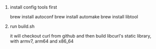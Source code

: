 
1. install config tools first

    brew install autoconf
    brew install automake
    brew install libtool

2. run build.sh

    it will checkout curl from github and then build libcurl's static library, with armv7, arm64 and x86_64
